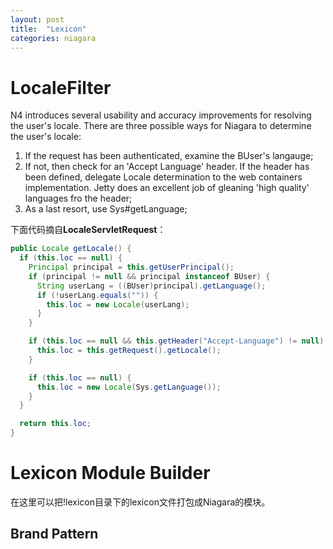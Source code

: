 ```yaml
---
layout: post
title:  "Lexicon"
categories: niagara
---
```


# LocaleFilter

N4 introduces several usability and accuracy improvements for resolving the user's locale. There are three possible ways for Niagara to determine the user's locale:

1. If the request has been authenticated, examine the BUser's langauge;
2. If not, then check for an 'Accept Language' header. If the header has been defined, delegate Locale determination to the web containers implementation. Jetty does an excellent job of gleaning 'high quality' languages fro the header;
3. As a last resort, use Sys#getLanguage;

下面代码摘自**LocaleServletRequest**：

```java
public Locale getLocale() {
  if (this.loc == null) {
    Principal principal = this.getUserPrincipal();
    if (principal != null && principal instanceof BUser) {
      String userLang = ((BUser)principal).getLanguage();
      if (!userLang.equals("")) {
        this.loc = new Locale(userLang);
      }
    }

    if (this.loc == null && this.getHeader("Accept-Language") != null) {
      this.loc = this.getRequest().getLocale();
    }

    if (this.loc == null) {
      this.loc = new Locale(Sys.getLanguage());
    }
  }

  return this.loc;
}
```

# Lexicon Module Builder

在这里可以把!lexicon目录下的lexicon文件打包成Niagara的模块。

## Brand Pattern
